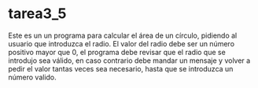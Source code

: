# tarea3_5
Este es un un programa para calcular el área de un círculo, pidiendo al usuario que introduzca el radio. El valor del radio debe ser un número positivo mayor que 0, el programa debe revisar que el radio que se introdujo sea válido, en caso contrario debe mandar un mensaje y volver a pedir el valor tantas veces sea necesario, hasta que se introduzca un número valido.
